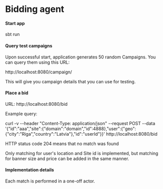 # Bidding agent


#### Start app

sbt run

#### Query test campaigns

Upon successful start, application generates 50 random Campaigns. You can query them using this URL:

http://localhost:8080/campaign/<id>

This will give you campaign details that you can use for testing.

#### Place a bid

URL: http://localhost:8080/bid

Example query:

curl -v --header "Content-Type: application/json" --request POST --data '{"id":"aaa","site":{"domain":"domain","id":4888},"user":{"geo":{"city":"Riga","country":"Latvia"},"id":"userId"}}' http://localhost:8080/bid

HTTP status code 204 means that no match was found

Only matching for user's location and Site id is implemented, but matching for banner size and price can be added in the same manner.

#### Implementation details

Each match is performed in a one-off actor.

